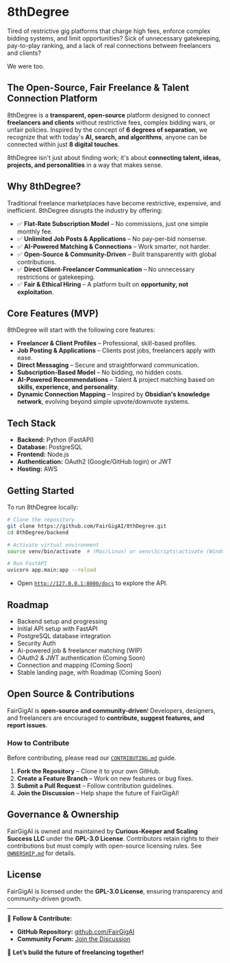 # 8thDegree

Tired of restrictive gig platforms that charge high fees, enforce complex bidding systems, and limit opportunities? Sick of unnecessary gatekeeping, pay-to-play ranking, and a lack of real connections between freelancers and clients?

We were too.

## The Open-Source, Fair Freelance & Talent Connection Platform

8thDegree is a **transparent, open-source** platform designed to connect **freelancers and clients** without restrictive fees, complex bidding wars, or unfair policies. Inspired by the concept of **6 degrees of separation**, we recognize that with today's **AI, search, and algorithms**, anyone can be connected within just **8 digital touches**.

8thDegree isn't just about finding work; it's about **connecting talent, ideas, projects, and personalities** in a way that makes sense.

## Why 8thDegree?

Traditional freelance marketplaces have become restrictive, expensive, and inefficient. 8thDegree disrupts the industry by offering:

- ✅ **Flat-Rate Subscription Model** – No commissions, just one simple monthly fee.
- ✅ **Unlimited Job Posts & Applications** – No pay-per-bid nonsense.
- ✅ **AI-Powered Matching & Connections** – Work smarter, not harder.
- ✅ **Open-Source & Community-Driven** – Built transparently with global contributions.
- ✅ **Direct Client-Freelancer Communication** – No unnecessary restrictions or gatekeeping.
- ✅ **Fair & Ethical Hiring** – A platform built on **opportunity, not exploitation**.

## Core Features (MVP)

8thDegree will start with the following core features:

- **Freelancer & Client Profiles** – Professional, skill-based profiles.
- **Job Posting & Applications** – Clients post jobs, freelancers apply with ease.
- **Direct Messaging** – Secure and straightforward communication.
- **Subscription-Based Model** – No bidding, no hidden costs.
- **AI-Powered Recommendations** – Talent & project matching based on **skills, experience, and personality**.
- **Dynamic Connection Mapping** – Inspired by **Obsidian's knowledge network**, evolving beyond simple upvote/downvote systems.

## Tech Stack

- **Backend:** Python (FastAPI)
- **Database:** PostgreSQL
- **Frontend:** Node.js
- **Authentication:** OAuth2 (Google/GitHub login) or JWT
- **Hosting:** AWS

## Getting Started

To run 8thDegree locally:

```sh
# Clone the repository
git clone https://github.com/FairGigAI/8thDegree.git
cd 8thDegree/backend

# Activate virtual environment
source venv/bin/activate  # (Mac/Linux) or venv\Scripts\activate (Windows)

# Run FastAPI
uvicorn app.main:app --reload
```
- Open [`http://127.0.0.1:8000/docs`](http://127.0.0.1:8000/docs) to explore the API.

## Roadmap
- Backend setup and progressing
- Initial API setup with FastAPI
- PostgreSQL database integration
- Security Auth
- Ai-powered job & freelancer matching (WIP)
- OAuth2 & JWT authentication (Coming Soon)
- Connection and mapping (Coming Soon)
- Stable landing page, with Roadmap (Coming Soon)


## Open Source & Contributions
FairGigAI is **open-source and community-driven**! Developers, designers, and freelancers are encouraged to **contribute, suggest features, and report issues**.

### How to Contribute
Before contributing, please read our [`CONTRIBUTING.md`](CONTRIBUTING.md) guide.

1. **Fork the Repository** – Clone it to your own GitHub.
2. **Create a Feature Branch** – Work on new features or bug fixes.
3. **Submit a Pull Request** – Follow contribution guidelines.
4. **Join the Discussion** – Help shape the future of FairGigAI!

## Governance & Ownership
FairGigAI is owned and maintained by **Curious-Keeper and Scaling Success LLC** under the **GPL-3.0 License**. Contributors retain rights to their contributions but must comply with open-source licensing rules. See [`OWNERSHIP.md`](OWNERSHIP.md) for details.

## License
FairGigAI is licensed under the **GPL-3.0 License**, ensuring transparency and community-driven growth.

---

🔗 **Follow & Contribute:**
- **GitHub Repository:** [github.com/FairGigAI](#)
- **Community Forum:** [Join the Discussion](#)

🚀 **Let’s build the future of freelancing together!**


